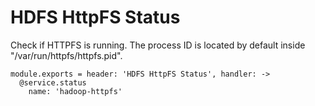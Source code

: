 
# HDFS HttpFS Status

Check if HTTPFS is running. The process ID is located by default
inside "/var/run/httpfs/httpfs.pid".

    module.exports = header: 'HDFS HttpFS Status', handler: ->
      @service.status
        name: 'hadoop-httpfs'
